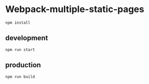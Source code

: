 # Webpack-multiple-static-pages

```
npm install
```

## development

```
npm run start
```

## production

```
npm run build
```
